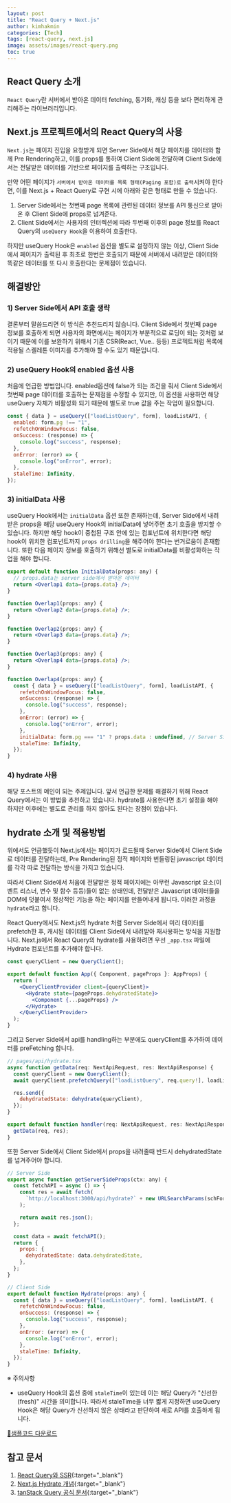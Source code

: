 ```yaml
---
layout: post
title: "React Query + Next.js"
author: kimhakmin
categories: [Tech]
tags: [react-query, next.js]
image: assets/images/react-query.png
toc: true
---
```


## React Query 소개

`React Query`란 서버에서 받아온 데이터 fetching, 동기화, 캐싱 등을 보다 편리하게 관리해주는 라이브러리입니다.

## Next.js 프로젝트에서의 React Query의 사용

`Next.js`는 페이지 진입을 요청받게 되면 Server Side에서 해당 페이지를 데이터와 함께 Pre Rendering하고, 이를 props를 통하여 Client Side에 전달하며 Client Side에서는 전달받은 데이터를 기반으로 페이지를 출력하는 구조입니다.

만약 어떤 페이지가 `서버에서 받아온 데이터를 목록 형태(Paging 포함)로 출력`시켜야 한다면, 이를 Next.js + React Query로 구현 시에 아래와 같은 형태로 만들 수 있습니다.

1. Server Side에서는 첫번째 page 목록에 관련된 데이터 정보를 API 통신으로 받아온 후 Client Side에 props로 넘겨준다.
2. Client Side에서는 사용자의 인터렉션에 따라 두번째 이후의 page 정보를 React Query의 `useQuery Hook`을 이용하여 호출한다.

하지만 useQuery Hook은 `enabled` 옵션을 별도로 설정하지 않는 이상, Client Side에서 페이지가 출력된 후 최초로 한번은 호출되기 때문에 서버에서 내려받은 데이터와 똑같은 데이터를 또 다시 호출한다는 문제점이 있습니다.

## 해결방안

### 1) Server Side에서 API 호출 생략

결론부터 말씀드리면 이 방식은 추천드리지 않습니다.
Client Side에서 첫번째 page 정보를 호출하게 되면 사용자의 화면에서는 페이지가 부분적으로 로딩이 되는 것처럼 보이기 때문에 이를 보완하기 위해서 기존 CSR(React, Vue.. 등등) 프로젝트처럼 목록에 적용될 스켈레톤 이미지를 추가해야 할 수도 있기 때문입니다.

### 2) useQuery Hook의 enabled 옵션 사용

처음에 언급한 방법입니다. enabled옵션에 false가 되는 조건을 줘서 Client Side에서 첫번째 page 데이터를 호출하는 문제점을 수정할 수 있지만, 이 옵션을 사용하면 해당 useQuery 자체가 비활성화 되기 때문에 별도로 true 값을 주는 작업이 필요합니다.

```jsx
const { data } = useQuery(["loadListQuery", form], loadListAPI, {
  enabled: form.pg !== "1",
  refetchOnWindowFocus: false,
  onSuccess: (response) => {
    console.log("success", response);
  },
  onError: (error) => {
    console.log("onError", error);
  },
  staleTime: Infinity,
});
```

### 3) initialData 사용

useQuery Hook에서는 `initialData` 옵션 또한 존재하는데, Server Side에서 내려받은 props을 해당 useQuery Hook의 initialData에 넣어주면 초기 호출을 방지할 수 있습니다. 하지만 해당 hook이 중첩된 구조 안에 있는 컴포넌트에 위치한다면 해당 hook이 위치한 컴포넌트까지 `props drilling`을 해주어야 한다는 번거로움이 존재합니다. 또한 다음 페이지 정보를 호출하기 위해선 별도로 initialData를 비활성화하는 작업을 해야 합니다.

```jsx
export default function InitialData(props: any) {
  // props.data는 server side에서 받아온 데이터
  return <Overlap1 data={props.data} />;
}

function Overlap1(props: any) {
  return <Overlap2 data={props.data} />;
}

function Overlap2(props: any) {
  return <Overlap3 data={props.data} />;
}

function Overlap3(props: any) {
  return <Overlap4 data={props.data} />;
}

function Overlap4(props: any) {
  const { data } = useQuery(["loadListQuery", form], loadListAPI, {
    refetchOnWindowFocus: false,
    onSuccess: (response) => {
      console.log("success", response);
    },
    onError: (error) => {
      console.log("onError", error);
    },
    initialData: form.pg === "1" ? props.data : undefined, // Server Side에서 받아온 데이터를 여기까지 넘겨주어야 함.
    staleTime: Infinity,
  });
}
```

### 4) hydrate 사용

해당 포스트의 메인이 되는 주제입니다. 앞서 언급한 문제를 해결하기 위해 React Query에서는 이 방법을 추천하고 있습니다. hydrate를 사용한다면 초기 설정을 해야 하지만 이후에는 별도로 관리를 하지 않아도 된다는 장점이 있습니다.

## hydrate 소개 및 적용방법

위에서도 언급했듯이 Next.js에서는 페이지가 로드될때 Server Side에서 Client Side로 데이터를 전달하는데, Pre Rendering된 정적 페이지와 번들링된 javascript 데이터를 각각 따로 전달하는 방식을 가지고 있습니다.

따라서 Client Side에서 처음에 전달받은 정적 페이지에는 아무런 Javascript 요소(이벤트 리스너, 변수 및 함수 등등)들이 없는 상태인데, 전달받은 Javascript 데이터들을 DOM에 덧붙여서 정상적인 기능을 하는 페이지를 만들어내게 됩니다.
이러한 과정을 `hydrate`라고 합니다.

React Query에서도 Next.js의 hydrate 처럼 Server Side에서 미리 데이터를 prefetch한 후, 캐시된 데이터를 Client Side에서 내려받아 재사용하는 방식을 지원합니다.
Next.js에서 React Query의 hydrate를 사용하려면 우선 `_app.tsx` 파일에 Hydrate 컴포넌트를 추가해야 합니다.

```jsx
const queryClient = new QueryClient();

export default function App({ Component, pageProps }: AppProps) {
  return (
    <QueryClientProvider client={queryClient}>
      <Hydrate state={pageProps.dehydratedState}>
        <Component {...pageProps} />
      </Hydrate>
    </QueryClientProvider>
  );
}
```

그리고 Server Side에서 api를 handling하는 부분에도 queryClient를 추가하여 데이터를 preFetching 합니다.

```jsx
// pages/api/hydrate.tsx
async function getData(req: NextApiRequest, res: NextApiResponse) {
  const queryClient = new QueryClient();
  await queryClient.prefetchQuery(["loadListQuery", req.query!], loadListAPI);

  res.send({
    dehydratedState: dehydrate(queryClient),
  });
}

export default function handler(req: NextApiRequest, res: NextApiResponse) {
  getData(req, res);
}
```

또한 Server Side에서 Client Side에서 props을 내려줄때 반드시 dehydratedState를 넘겨주어야 합니다.

```jsx
// Server Side
export async function getServerSideProps(ctx: any) {
  const fetchAPI = async () => {
    const res = await fetch(
      `http://localhost:3000/api/hydrate?` + new URLSearchParams(schForm)
    );

    return await res.json();
  };

  const data = await fetchAPI();
  return {
    props: {
      dehydratedState: data.dehydratedState,
    },
  };
}

// Client Side
export default function Hydrate(props: any) {
  const { data } = useQuery(["loadListQuery", form], loadListAPI, {
    refetchOnWindowFocus: false,
    onSuccess: (response) => {
      console.log("success", response);
    },
    onError: (error) => {
      console.log("onError", error);
    },
    staleTime: Infinity,
  });
}
```

<p class="font-weight-bold">※ 주의사항</p>

- useQuery Hook의 옵션 중에 `staleTime`이 있는데 이는 해당 Query가 "신선한(fresh)" 시간을 의미합니다. 따라서 staleTime을 너무 짧게 지정하면 useQuery Hook은 해당 Query가 신선하지 않은 상태라고 판단하여 새로 API를 호출하게 됩니다.

[📁샘플코드 다운로드](https://exit365-my.sharepoint.com/personal/swj907_exit365_onmicrosoft_com/_layouts/15/download.aspx?SourceUrl=%2Fpersonal%2Fswj907%5Fexit365%5Fonmicrosoft%5Fcom%2FDocuments%2FMicrosoft%20Teams%20%EC%B1%84%ED%8C%85%20%ED%8C%8C%EC%9D%BC%2Fnext%2Dtest%20%281%29%2Ezip)

## 참고 문서

1. [React Query와 SSR](https://velog.io/@eomttt/React-Query-%EC%99%80-SSR#hydrate-%EB%9E%80){:target="\_blank"}
2. [Next.js Hydrate 개념](https://helloinyong.tistory.com/315){:target="\_blank"}
3. [tanStack Query 공식 문서](https://tanstack.com/query/v4/docs/react/guides/ssr#using-nextjs){:target="\_blank"}
